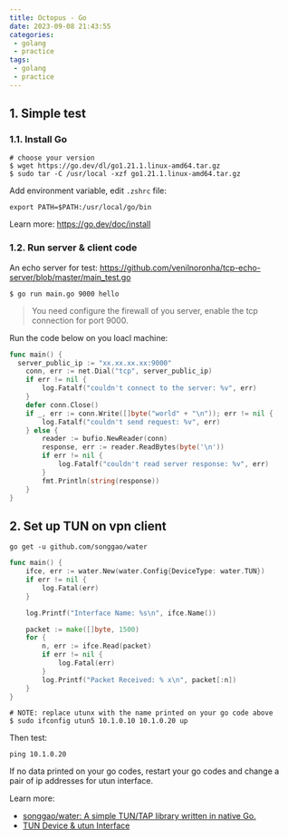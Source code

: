 ```yaml
---
title: Octopus - Go
date: 2023-09-08 21:43:55
categories:
 - golang
 - practice
tags:
 - golang
 - practice
---
```


## 1. Simple test

### 1.1. Install Go

```shell
# choose your version
$ wget https://go.dev/dl/go1.21.1.linux-amd64.tar.gz
$ sudo tar -C /usr/local -xzf go1.21.1.linux-amd64.tar.gz
```

Add environment variable, edit `.zshrc` file:

```
export PATH=$PATH:/usr/local/go/bin
```

Learn more: https://go.dev/doc/install

### 1.2. Run server & client code

An echo server for test: https://github.com/venilnoronha/tcp-echo-server/blob/master/main_test.go

```shell
$ go run main.go 9000 hello
```

> You need configure the firewall of you server, enable the tcp connection for port 9000. 

Run the code below on you loacl machine:

```go
func main() {
  server_public_ip := "xx.xx.xx.xx:9000"
	conn, err := net.Dial("tcp", server_public_ip)
	if err != nil {
		log.Fatalf("couldn't connect to the server: %v", err)
	}
	defer conn.Close()
	if _, err := conn.Write([]byte("world" + "\n")); err != nil {
		log.Fatalf("couldn't send request: %v", err)
	} else {
		reader := bufio.NewReader(conn)
		response, err := reader.ReadBytes(byte('\n'))
		if err != nil {
			log.Fatalf("couldn't read server response: %v", err)
		}
		fmt.Println(string(response))
	}
}
```

## 2. Set up TUN on vpn client

```shell
go get -u github.com/songgao/water
```

```go
func main() {
	ifce, err := water.New(water.Config{DeviceType: water.TUN})
	if err != nil {
		log.Fatal(err)
	}

	log.Printf("Interface Name: %s\n", ifce.Name())

	packet := make([]byte, 1500)
	for {
		n, err := ifce.Read(packet)
		if err != nil {
			log.Fatal(err)
		}
		log.Printf("Packet Received: % x\n", packet[:n])
	}
}

```

```shell
# NOTE: replace utunx with the name printed on your go code above
$ sudo ifconfig utun5 10.1.0.10 10.1.0.20 up
```

Then test:

```shell
ping 10.1.0.20
```

If no data printed on your go codes, restart your go codes and change a pair of ip addresses for utun interface.

Learn more: 

- [songgao/water: A simple TUN/TAP library written in native Go.](https://github.com/songgao/water)
- [TUN Device & utun Interface](https://davidzhu.xyz/post/cs-basics/011-tun-device/)

